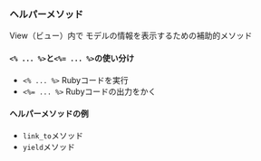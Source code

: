 ### ヘルパーメソッド
View（ビュー）内で
モデルの情報を表示するための補助的メソッド

#### ```<% ... %>```と```<%= ... %>```の使い分け
 - ```<% ... %>```
 Rubyコードを実行
 - ```<%= ... %>```
 Rubyコードの出力をかく

#### ヘルパーメソッドの例
 - ```link_to```メソッド
 - ```yield```メソッド
